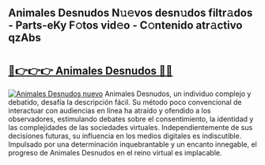## Animales Desnudos N𝚞𝚎vos desn𝚞dos filtr𝚊dos - Parts-eKy F𝚘tos vid𝚎o - C𝚘ntenido atr𝚊ctivo qzAbs

# <h2><a href="http://mb2sg8l.tromn.icu/?c=Animales+Desnudos">🔗👉👉👉 Animales Desnudos 🔗🔗</a></h2>

[![Animales Desnudos nuevo](https://i.imgur.com/pEAQMta.gif)](http://mb2sg8l.tromn.icu/?c=Animales+Desnudos)
Animales Desnudos, un individuo complejo y debatido, desafía la descripción fácil. Su método poco convencional de interactuar con audiencias en línea ha atraído y ofendido a los observadores, estimulando debates sobre el consentimiento, la identidad y las complejidades de las sociedades virtuales. Independientemente de sus decisiones futuras, su influencia en los medios digitales es indiscutible. Impulsado por una determinación inquebrantable y un encanto innegable, el progreso de Animales Desnudos en el reino virtual es implacable.
